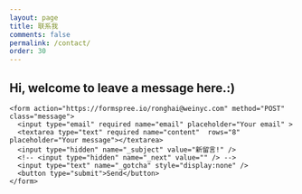 ```yaml
---
layout: page
title: 联系我
comments: false
permalink: /contact/
order: 30
---
```

## Hi, welcome to leave a message here.:)

<div>

	<form action="https://formspree.io/ronghai@weinyc.com" method="POST" class="message">
	  <input type="email" required name="email" placeholder="Your email" >
	  <textarea type="text" required name="content"  rows="8" placeholder="Your message"></textarea>
	  <input type="hidden" name="_subject" value="新留言!" />
	  <!-- <input type="hidden" name="_next" value="" /> -->
	  <input type="text" name="_gotcha" style="display:none" />
	  <button type="submit">Send</button>
	</form>
</div>
